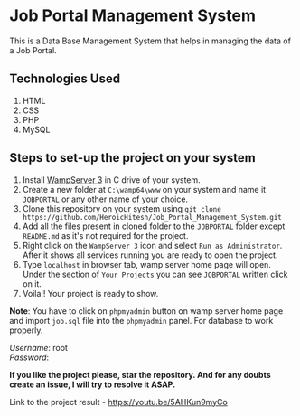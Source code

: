 # Job Portal Management System
This is a Data Base Management System that helps in managing the data of a Job Portal.

## Technologies Used
1. HTML
2. CSS
3. PHP
4. MySQL

## Steps to set-up the project on your system
1. Install [WampServer 3](https://sourceforge.net/projects/wampserver/files/) in C drive of your system.
2. Create a new folder at `C:\wamp64\www` on your system and name it `JOBPORTAL` or any other name of your choice.
3. Clone this repository on your system using `git clone https://github.com/HeroicHitesh/Job_Portal_Management_System.git`
4. Add  all the files present in cloned folder to the `JOBPORTAL` folder except `README.md` as it's not required for the project.
5. Right click on the `WampServer 3` icon and select `Run as Administrator`. After it shows all services running you are ready to open the project.
6. Type `localhost` in browser tab, wamp server home page will open. Under the section of `Your Projects` you can see `JOBPORTAL` written click on it.
7. Voila!! Your project is ready to show.

**Note**: You have to click on `phpmyadmin` button on wamp server home page and import `job.sql` file into the `phpmyadmin` panel. For database to work properly.

*Username*: root  
*Password*:

**If you like the project please, star the repository. And for any doubts create an issue, I will try to resolve it ASAP.**

Link to the project result - https://youtu.be/5AHKun9myCo
